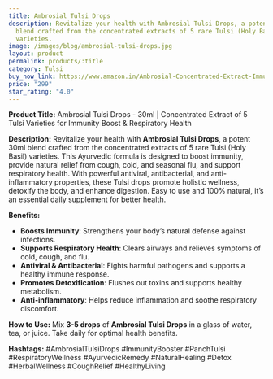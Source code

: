 ```yaml
---
title: Ambrosial Tulsi Drops
description: Revitalize your health with Ambrosial Tulsi Drops, a potent 30ml
  blend crafted from the concentrated extracts of 5 rare Tulsi (Holy Basil)
  varieties.
image: /images/blog/ambrosial-tulsi-drops.jpg
layout: product
permalink: products/:title
category: Tulsi
buy_now_link: https://www.amazon.in/Ambrosial-Concentrated-Extract-Immunity-Relieves/dp/B09RWKLNRX/ref=sr_1_56?crid=1WSOVR85O2K5K&tag=m0150-21
price: "299"
star_rating: "4.0"
---
```

**Product Title:** Ambrosial Tulsi Drops - 30ml | Concentrated Extract of 5 Tulsi Varieties for Immunity Boost & Respiratory Health

**Description:**
Revitalize your health with **Ambrosial Tulsi Drops**, a potent 30ml blend crafted from the concentrated extracts of 5 rare Tulsi (Holy Basil) varieties. This Ayurvedic formula is designed to boost immunity, provide natural relief from cough, cold, and seasonal flu, and support respiratory health. With powerful antiviral, antibacterial, and anti-inflammatory properties, these Tulsi drops promote holistic wellness, detoxify the body, and enhance digestion. Easy to use and 100% natural, it’s an essential daily supplement for better health.

**Benefits:**
- **Boosts Immunity**: Strengthens your body’s natural defense against infections.
- **Supports Respiratory Health**: Clears airways and relieves symptoms of cold, cough, and flu.
- **Antiviral & Antibacterial**: Fights harmful pathogens and supports a healthy immune response.
- **Promotes Detoxification**: Flushes out toxins and supports healthy metabolism.
- **Anti-inflammatory**: Helps reduce inflammation and soothe respiratory discomfort.

**How to Use:**
Mix **3-5 drops** of **Ambrosial Tulsi Drops** in a glass of water, tea, or juice. Take daily for optimal health benefits.

**Hashtags:**
#AmbrosialTulsiDrops #ImmunityBooster #PanchTulsi #RespiratoryWellness #AyurvedicRemedy #NaturalHealing #Detox #HerbalWellness #CoughRelief #HealthyLiving
